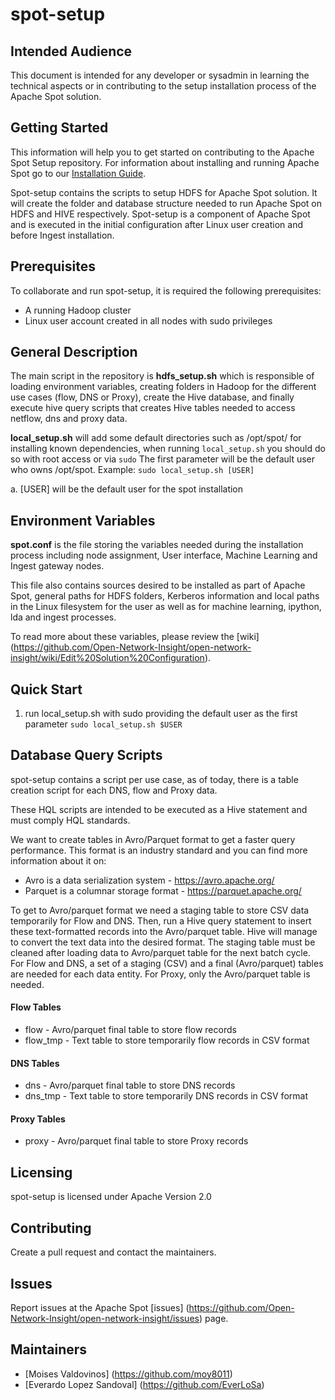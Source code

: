 # spot-setup

## Intended Audience

This document is intended for any developer or sysadmin in learning the technical aspects or in contributing to the setup installation process of the Apache Spot solution.

## Getting Started

This information will help you to get started on contributing to the Apache Spot Setup repository. For information about installing and running Apache Spot go to our [Installation Guide](https://github.com/Open-Network-Insight/open-network-insight/wiki/Installation%20&%20Configuration%20Guides).

Spot-setup contains the scripts to setup HDFS for Apache Spot solution. It will create the folder and database structure needed to run Apache Spot on HDFS and HIVE respectively. Spot-setup is a component of Apache Spot and is executed in the initial configuration after Linux user creation and before Ingest installation.

## Prerequisites

To collaborate and run spot-setup, it is required the following prerequisites:
- A running Hadoop cluster
- Linux user account created in all nodes with sudo privileges

## General Description

The main script in the repository is **hdfs_setup.sh** which is responsible of loading environment variables, creating folders in Hadoop for the different use cases (flow, DNS or Proxy), create the Hive database, and finally execute hive query scripts that creates Hive tables needed to access netflow, dns and proxy data.

**local_setup.sh** will add some default directories such as /opt/spot/ for installing known dependencies, when running `local_setup.sh` you should do so with root access or via `sudo`
The first parameter will be the default user who owns /opt/spot.
Example: `sudo local_setup.sh [USER]`

a. [USER] will be the default user for the spot installation

## Environment Variables

**spot.conf** is the file storing the variables needed during the installation process including node assignment, User interface, Machine Learning and Ingest gateway nodes.

This file also contains sources desired to be installed as part of Apache Spot, general paths for HDFS folders, Kerberos information and local paths in the Linux filesystem for the user as well as for machine learning, ipython, lda and ingest processes.

To read more about these variables, please review the [wiki] (https://github.com/Open-Network-Insight/open-network-insight/wiki/Edit%20Solution%20Configuration).

## Quick Start

1. run local_setup.sh with sudo providing the default user as the first parameter `sudo local_setup.sh $USER` 

## Database Query Scripts

spot-setup contains a script per use case, as of today, there is a table creation script for each DNS, flow and Proxy data.

These HQL scripts are intended to be executed as a Hive statement and must comply HQL standards.

We want to create tables in Avro/Parquet format to get a faster query performance. This format is an industry standard and you can find more information about it on:
- Avro is a data serialization system - https://avro.apache.org/
- Parquet is a columnar storage format - https://parquet.apache.org/

To get to Avro/parquet format we need a staging table to store CSV data temporarily for Flow and DNS. Then, run a Hive query statement to insert these text-formatted records into the Avro/parquet table. Hive will manage to convert the text data into the desired format. The staging table must be cleaned after loading data to Avro/parquet table for the next batch cycle. For Flow and DNS, a set of a staging (CSV) and a final (Avro/parquet) tables are needed for each data entity. For Proxy, only the Avro/parquet table is needed.

#### Flow Tables
- flow - Avro/parquet final table to store flow records
- flow_tmp - Text table to store temporarily flow records in CSV format

#### DNS Tables
- dns - Avro/parquet final table to store DNS records
- dns_tmp - Text table to store temporarily DNS records in CSV format

#### Proxy Tables
- proxy - Avro/parquet final table to store Proxy records

## Licensing

spot-setup is licensed under Apache Version 2.0

## Contributing

Create a pull request and contact the maintainers.

## Issues

Report issues at the Apache Spot [issues] (https://github.com/Open-Network-Insight/open-network-insight/issues) page.

## Maintainers

- [Moises Valdovinos] (https://github.com/moy8011)
- [Everardo Lopez Sandoval] (https://github.com/EverLoSa)

